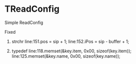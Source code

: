 TReadConfig
===========

Simple ReadConfig

Fixed
1) strchr
line:151.pos = sip + 1;
line:152.iPos = sip - buffer + 1;

2) typedef
line:118.memset(&key.item, 0x00, sizeof(key.item));
line:125.memset(&key.name, 0x00, sizeof(key.name));
